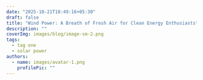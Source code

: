 ```yaml
---
date: "2025-10-21T18:49:16+05:30"
draft: false
title: "Wind Power: A Breath of Fresh Air for Clean Energy Enthusiasts"
description: ""
coverImg: images/blog/image-sm-2.png
tags:
  - tag one
  - solar power
authors:
  - name: images/avatar-1.png
    profilePic: ""
---
```

